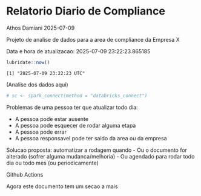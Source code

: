 # Relatorio Diario de Compliance
Athos Damiani
2025-07-09

Projeto de analise de dados para a area de compliance da Empresa X

Data e hora de atualizacao: 2025-07-09 23:22:23.865185

``` r
lubridate::now()
```

    [1] "2025-07-09 23:22:23 UTC"

(Analise dos dados aqui)

``` r
# sc <- spark_connect(method = "databricks_connect")
```

Problemas de uma pessoa ter que atualizar todo dia:

-   A pessoa pode estar ausente
-   A pessoa pode esquecer de rodar alguma etapa
-   A pessoa pode errar
-   A pessoa responsavel pode ter saido da area ou da empresa

Solucao proposta: automatizar a rodagem quando - Ou o documento for
alterado (sofrer alguma mudanca/melhoria) - Ou agendado para rodar todo
dia ou todo mes (ou periodicamente)

Github Actions

Agora este documento tem um secao a mais
